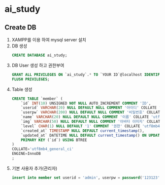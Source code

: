 # ai_study

## Create DB

1. XAMPP를 이용 하여 mysql server 설치
2. DB 생성
    ~~~sql
    CREATE DATABASE ai_study;
    ~~~
3. DB User 생성 하고 권한부여
    ~~~sql
    GRANT ALL PRIVILEGES ON `ai_study`.* TO `YOUR ID`@localhost IDENTIFIED BY `YOUR PASSWORD` WITH GRANT OPTION;
    FLUSH PRIVILEGES;
    ~~~
4. Table 생성
    ~~~sql
    CREATE TABLE `member` (
        `id` INT(10) UNSIGNED NOT NULL AUTO_INCREMENT COMMENT 'ID',
        `userid` VARCHAR(20) NULL DEFAULT NULL COMMENT '아이디' COLLATE 'utf8mb4_general_ci',
        `userpw` VARCHAR(200) NULL DEFAULT NULL COMMENT '비밀번호' COLLATE 'utf8mb4_general_ci',
        `name` VARCHAR(20) NULL DEFAULT NULL COMMENT '이름' COLLATE 'utf8mb4_general_ci',
        `img` VARCHAR(50) NULL DEFAULT NULL COMMENT '아바타 이미지' COLLATE 'utf8mb4_general_ci',
        `level` CHAR(1) NULL DEFAULT '1' COMMENT '권한' COLLATE 'utf8mb4_general_ci',
        `created_at` TIMESTAMP NULL DEFAULT current_timestamp(),
        `updated_at` DATETIME NULL DEFAULT current_timestamp() ON UPDATE current_timestamp(),
        PRIMARY KEY (`id`) USING BTREE
    )
    COLLATE='utf8mb4_general_ci'
    ENGINE=InnoDB
    ;
    ~~~
5. 기본 사용자 추가(관리자)
    ~~~sql
    insert into member set userid = 'admin', userpw = password('123123'), name = '관리자', img = 'member.png';
    ~~~